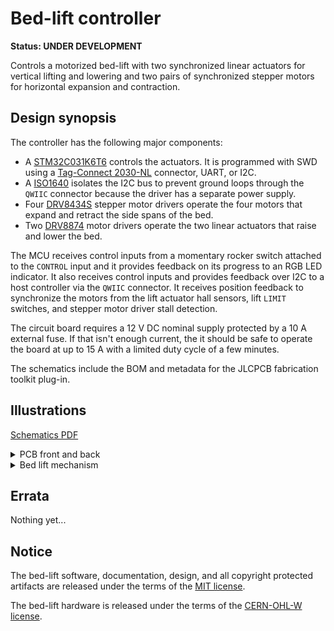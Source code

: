 # Bed-lift controller

**Status: UNDER DEVELOPMENT**

Controls a motorized bed-lift with two synchronized linear actuators for vertical lifting and lowering and two pairs of synchronized stepper motors for horizontal expansion and contraction.

## Design synopsis

The controller has the following major components:

- A [STM32C031K6T6](https://www.st.com/resource/en/datasheet/stm32c031k6.pdf) controls the actuators. It is programmed with SWD using a [Tag-Connect 2030-NL](https://www.tag-connect.com/info) connector, UART, or I2C.
- A [ISO1640](https://www.ti.com/lit/ds/symlink/iso1640.pdf) isolates the I2C bus to prevent ground loops through the `QWIIC` connector because the driver has a separate power supply.
- Four [DRV8434S](https://www.ti.com/lit/ds/symlink/drv8434s.pdf) stepper motor drivers operate the four motors that expand and retract the side spans of the bed.
- Two [DRV8874](https://www.ti.com/lit/ds/slvsf66a/slvsf66a.pdf) motor drivers operate the two linear actuators that raise and lower the bed.

The MCU receives control inputs from a momentary rocker switch attached to the `CONTROL` input and it provides feedback on its progress to an RGB LED indicator.  It also receives control inputs and provides feedback over I2C to a host controller via the `QWIIC` connector.  It receives position feedback to synchronize the motors from the lift actuator hall sensors, lift `LIMIT` switches, and stepper motor driver stall detection.

The circuit board requires a 12 V DC nominal supply protected by a 10 A external fuse. If that isn't enough current, the it should be safe to operate the board at up to 15 A with a limited duty cycle of a few minutes.

The schematics include the BOM and metadata for the JLCPCB fabrication toolkit plug-in.

## Illustrations

[Schematics PDF](./hardware/v0.2/bed-lift.pdf)

<details>
<summary>PCB front and back</summary>

### PCB front
![PCB front](./hardware/v0.2/bed-lift-front.png)

### PCB back
![PCB back](./hardware/v0.2/bed-lift-back.png)

</details>

<details>
<summary>Bed lift mechanism</summary>

### Bed lift in lowered position
![Bed lift in lowered position](./docs/bed-lift-lowered.png)

### Bed lift in raised position
![Bed lift in raised position](./docs/bed-lift-raised.png)

</details>

## Errata

Nothing yet...

## Notice

The bed-lift software, documentation, design, and all copyright protected artifacts are released under the terms of the [MIT license](LICENSE).

The bed-lift hardware is released under the terms of the [CERN-OHL-W license](hardware/LICENSE).
